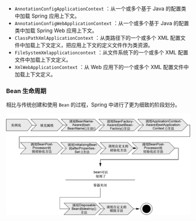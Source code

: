
-  `AnnotationConfigApplicationContext` ：从一个或多个基于 Java 的配置类中加载 Spring 应用上下文。
- `AnnotationConfigWebApplicationContext` ：从一个或多个基于 Java 的配置类中加载 Spring Web 应用上下文。
- `ClassPathXmlApplicationContext` ：从类路径下的一个或多个 XML 配置文件中加载上下文定义，把应用上下文的定义文件作为类资源。
- `FileSystemXmlapplicationcontext` ：从文件系统下的一个或多个 XML 配置文件中加载上下文定义。
- `XmlWebApplicationContext` ：从 Web 应用下的一个或多个 XML 配置文件中加载上下文定义。

### Bean 生命周期

相比与传统创建和使用 `Bean` 的过程，Spring 中进行了更为细致的阶段划分。

![](附件/零碎知识_image_1.png)